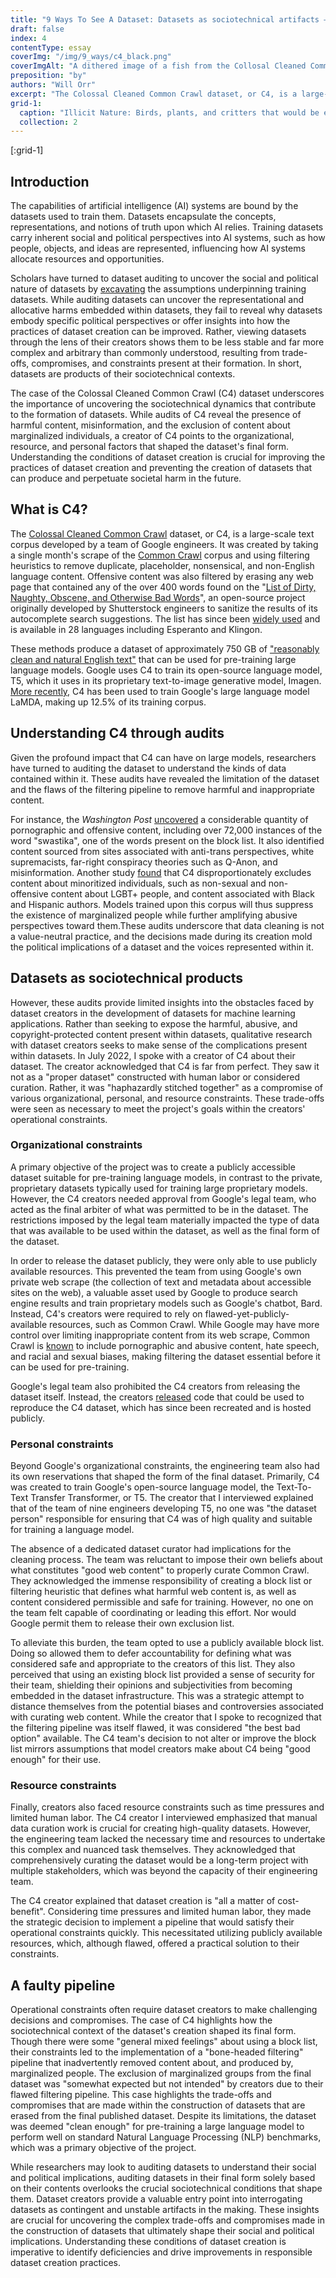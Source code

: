 ```yaml
---
title: "9 Ways To See A Dataset: Datasets as sociotechnical artifacts — The case of “Colossal Cleaned Common Crawl” (C4)"
draft: false
index: 4
contentType: essay
coverImg: "/img/9_ways/c4_black.png"
coverImgAlt: "A dithered image of a fish from the Collosal Cleaned Common Crawl dataset (C4)"
preposition: "by"
authors: "Will Orr"
excerpt: "The Colossal Cleaned Common Crawl dataset, or C4, is a large-scale text corpus developed by a team of engineers at Google. It was created by taking a single month’s scrape of Common Crawl and applying filtering heuristics to remove duplicate, placeholder, nonsense, and non-english language content."
grid-1:
  caption: "Illicit Nature: Birds, plants, and critters that would be erased from the C4 dataset"
  collection: 2
---
```


[:grid-1]

## Introduction

The capabilities of artificial intelligence (AI) systems are bound by the datasets used to train them. Datasets encapsulate the concepts, representations, and notions of truth upon which AI relies. Training datasets carry inherent social and political perspectives into AI systems, such as how people, objects, and ideas are represented, influencing how AI systems allocate resources and opportunities.

Scholars have turned to dataset auditing to uncover the social and political nature of datasets by [excavating](https://excavating.ai/) the assumptions underpinning training datasets. While auditing datasets can uncover the representational and allocative harms embedded within datasets, they fail to reveal why datasets embody specific political perspectives or offer insights into how the practices of dataset creation can be improved. Rather, viewing datasets through the lens of their creators shows them to be less stable and far more complex and arbitrary than commonly understood, resulting from trade-offs, compromises, and constraints present at their formation. In short, datasets are products of their sociotechnical contexts.

The case of the Colossal Cleaned Common Crawl (C4) dataset underscores the importance of uncovering the sociotechnical dynamics that contribute to the formation of datasets. While audits of C4 reveal the presence of harmful content, misinformation, and the exclusion of content about marginalized individuals, a creator of C4 points to the organizational, resource, and personal factors that shaped the dataset's final form. Understanding the conditions of dataset creation is crucial for improving the practices of dataset creation and preventing the creation of datasets that can produce and perpetuate societal harm in the future.

## What is C4?

The [Colossal Cleaned Common Crawl](https://huggingface.co/datasets/c4) dataset, or C4, is a large-scale text corpus developed by a team of Google engineers. It was created by taking a single month's scrape of the [Common Crawl](https://commoncrawl.org/) corpus and using filtering heuristics to remove duplicate, placeholder, nonsensical, and non-English language content. Offensive content was also filtered by erasing any web page that contained any of the over 400 words found on the "[List of Dirty, Naughty, Obscene, and Otherwise Bad Words](https://github.com/LDNOOBW/List-of-Dirty-Naughty-Obscene-and-Otherwise-Bad-Words)", an open-source project originally developed by Shutterstock engineers to sanitize the results of its autocomplete search suggestions. The list has since been [widely used](https://www.wired.com/story/ai-list-dirty-naughty-obscene-bad-words/) and is available in 28 languages including Esperanto and Klingon.

These methods produce a dataset of approximately 750 GB of ["reasonably clean and natural English text"](https://arxiv.org/abs/1910.10683) that can be used for pre-training large language models. Google uses C4 to train its open-source language model, T5, which it uses in its proprietary text-to-image generative model, Imagen. [More recently,](https://arxiv.org/abs/2201.08239) C4 has been used to train Google's large language model LaMDA, making up 12.5% of its training corpus.

## Understanding C4 through audits

Given the profound impact that C4 can have on large models, researchers have turned to auditing the dataset to understand the kinds of data contained within it. These audits have revealed the limitation of the dataset and the flaws of the filtering pipeline to remove harmful and inappropriate content.

For instance, the _Washington Post_ [uncovered](https://www.washingtonpost.com/technology/interactive/2023/ai-chatbot-learning/) a considerable quantity of pornographic and offensive content, including over 72,000 instances of the word "swastika", one of the words present on the block list. It also identified content sourced from sites associated with anti-trans perspectives, white supremacists, far-right conspiracy theories such as Q-Anon, and misinformation. Another study [found](https://aclanthology.org/2021.emnlp-main.98/) that C4 disproportionately excludes content about minoritized individuals, such as non-sexual and non-offensive content about LGBT+ people, and content associated with Black and Hispanic authors. Models trained upon this corpus will thus suppress the existence of marginalized people while further amplifying abusive perspectives toward them.These audits underscore that data cleaning is not a value-neutral practice, and the decisions made during its creation mold the political implications of a dataset and the voices represented within it.

## Datasets as sociotechnical products

However, these audits provide limited insights into the obstacles faced by dataset creators in the development of datasets for machine learning applications. Rather than seeking to expose the harmful, abusive, and copyright-protected content present within datasets, qualitative research with dataset creators seeks to make sense of the complications present within datasets. In July 2022, I spoke with a creator of C4 about their dataset. The creator acknowledged that C4 is far from perfect. They saw it not as a "proper dataset" constructed with human labor or considered curation. Rather, it was "haphazardly stitched together" as a compromise of various organizational, personal, and resource constraints. These trade-offs were seen as necessary to meet the project's goals within the creators' operational constraints.

### Organizational constraints

A primary objective of the project was to create a publicly accessible dataset suitable for pre-training language models, in contrast to the private, proprietary datasets typically used for training large proprietary models. However, the C4 creators needed approval from Google's legal team, who acted as the final arbiter of what was permitted to be in the dataset. The restrictions imposed by the legal team materially impacted the type of data that was available to be used within the dataset, as well as the final form of the dataset.

In order to release the dataset publicly, they were only able to use publicly available resources. This prevented the team from using Google's own private web scrape (the collection of text and metadata about accessible sites on the web), a valuable asset used by Google to produce search engine results and train proprietary models such as Google's chatbot, Bard. Instead, C4's creators were required to rely on flawed-yet-publicly-available resources, such as Common Crawl. While Google may have more control over limiting inappropriate content from its web scrape, Common Crawl is [known](https://aclanthology.org/2021.acl-short.24/) to include pornographic and abusive content, hate speech, and racial and sexual biases, making filtering the dataset essential before it can be used for pre-training.

Google's legal team also prohibited the C4 creators from releasing the dataset itself. Instead, the creators [released](https://www.tensorflow.org/datasets/catalog/c4) code that could be used to reproduce the C4 dataset, which has since been recreated and is hosted publicly.

### Personal constraints

Beyond Google's organizational constraints, the engineering team also had its own reservations that shaped the form of the final dataset. Primarily, C4 was created to train Google's open-source language model, the Text-To-Text Transfer Transformer, or T5. The creator that I interviewed explained that of the team of nine engineers developing T5, no one was "the dataset person" responsible for ensuring that C4 was of high quality and suitable for training a language model.

The absence of a dedicated dataset curator had implications for the cleaning process. The team was reluctant to impose their own beliefs about what constitutes "good web content" to properly curate Common Crawl. They acknowledged the immense responsibility of creating a block list or filtering heuristic that defines what harmful web content is, as well as content considered permissible and safe for training. However, no one on the team felt capable of coordinating or leading this effort. Nor would Google permit them to release their own exclusion list.

To alleviate this burden, the team opted to use a publicly available block list. Doing so allowed them to defer accountability for defining what was considered safe and appropriate to the creators of this list. They also perceived that using an existing block list provided a sense of security for their team, shielding their opinions and subjectivities from becoming embedded in the dataset infrastructure. This was a strategic attempt to distance themselves from the potential biases and controversies associated with curating web content. While the creator that I spoke to recognized that the filtering pipeline was itself flawed, it was considered "the best bad option" available. The C4 team's decision to not alter or improve the block list mirrors assumptions that model creators make about C4 being "good enough" for their use.

### Resource constraints

Finally, creators also faced resource constraints such as time pressures and limited human labor. The C4 creator I interviewed emphasized that manual data curation work is crucial for creating high-quality datasets. However, the engineering team lacked the necessary time and resources to undertake this complex and nuanced task themselves. They acknowledged that comprehensively curating the dataset would be a long-term project with multiple stakeholders, which was beyond the capacity of their engineering team.

The C4 creator explained that dataset creation is "all a matter of cost-benefit". Considering time pressures and limited human labor, they made the strategic decision to implement a pipeline that would satisfy their operational constraints quickly. This necessitated utilizing publicly available resources, which, although flawed, offered a practical solution to their constraints.

## A faulty pipeline

Operational constraints often require dataset creators to make challenging decisions and compromises. The case of C4 highlights how the sociotechnical context of the dataset's creation shaped its final form. Though there were some "general mixed feelings" about using a block list, their constraints led to the implementation of a "bone-headed filtering" pipeline that inadvertently removed content about, and produced by, marginalized people. The exclusion of marginalized groups from the final dataset was "somewhat expected but not intended" by creators due to their flawed filtering pipeline. This case highlights the trade-offs and compromises that are made within the construction of datasets that are erased from the final published dataset. Despite its limitations, the dataset was deemed "clean enough" for pre-training a large language model to perform well on standard Natural Language Processing (NLP) benchmarks, which was a primary objective of the project.

While researchers may look to auditing datasets to understand their social and political implications, auditing datasets in their final form solely based on their contents overlooks the crucial sociotechnical conditions that shape them. Dataset creators provide a valuable entry point into interrogating datasets as contingent and unstable artifacts in the making. These insights are crucial for uncovering the complex trade-offs and compromises made in the construction of datasets that ultimately shape their social and political implications. Understanding these conditions of dataset creation is imperative to identify deficiencies and drive improvements in responsible dataset creation practices.

